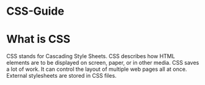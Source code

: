 # CSS-Guide

# What is CSS
CSS stands for Cascading Style Sheets.
CSS describes how HTML elements are to be displayed on screen, paper, or in other media.
CSS saves a lot of work. It can control the layout of multiple web pages all at once.
External stylesheets are stored in CSS files.
